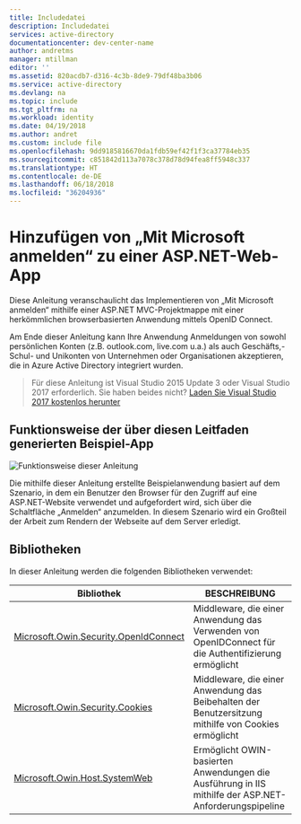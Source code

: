 ```yaml
---
title: Includedatei
description: Includedatei
services: active-directory
documentationcenter: dev-center-name
author: andretms
manager: mtillman
editor: ''
ms.assetid: 820acdb7-d316-4c3b-8de9-79df48ba3b06
ms.service: active-directory
ms.devlang: na
ms.topic: include
ms.tgt_pltfrm: na
ms.workload: identity
ms.date: 04/19/2018
ms.author: andret
ms.custom: include file
ms.openlocfilehash: 9dd9185816670da1fdb59ef42f1f3ca37784eb35
ms.sourcegitcommit: c851842d113a7078c378d78d94fea8ff5948c337
ms.translationtype: HT
ms.contentlocale: de-DE
ms.lasthandoff: 06/18/2018
ms.locfileid: "36204936"
---
```

# <a name="add-sign-in-with-microsoft-to-an-aspnet-web-app"></a>Hinzufügen von „Mit Microsoft anmelden“ zu einer ASP.NET-Web-App

Diese Anleitung veranschaulicht das Implementieren von „Mit Microsoft anmelden“ mithilfe einer ASP.NET MVC-Projektmappe mit einer herkömmlichen browserbasierten Anwendung mittels OpenID Connect. 

Am Ende dieser Anleitung kann Ihre Anwendung Anmeldungen von sowohl persönlichen Konten (z.B. outlook.com, live.com u.a.) als auch Geschäfts,- Schul- und Unikonten von Unternehmen oder Organisationen akzeptieren, die in Azure Active Directory integriert wurden. 

> Für diese Anleitung ist Visual Studio 2015 Update 3 oder Visual Studio 2017 erforderlich.  Sie haben beides nicht?  [Laden Sie Visual Studio 2017 kostenlos herunter](https://www.visualstudio.com/downloads/)

## <a name="how-the-sample-app-generated-by-this-guide-works"></a>Funktionsweise der über diesen Leitfaden generierten Beispiel-App

![Funktionsweise dieser Anleitung](media/active-directory-develop-guidedsetup-aspnetwebapp-intro/aspnetbrowsergeneral.png)

Die mithilfe dieser Anleitung erstellte Beispielanwendung basiert auf dem Szenario, in dem ein Benutzer den Browser für den Zugriff auf eine ASP.NET-Website verwendet und aufgefordert wird, sich über die Schaltfläche „Anmelden“ anzumelden. In diesem Szenario wird ein Großteil der Arbeit zum Rendern der Webseite auf dem Server erledigt.

## <a name="libraries"></a>Bibliotheken

In dieser Anleitung werden die folgenden Bibliotheken verwendet:

|Bibliothek|BESCHREIBUNG|
|---|---|
|[Microsoft.Owin.Security.OpenIdConnect](https://www.nuget.org/packages/Microsoft.Owin.Security.OpenIdConnect/)|Middleware, die einer Anwendung das Verwenden von OpenIDConnect für die Authentifizierung ermöglicht|
|[Microsoft.Owin.Security.Cookies](https://www.nuget.org/packages/Microsoft.Owin.Security.Cookies)|Middleware, die einer Anwendung das Beibehalten der Benutzersitzung mithilfe von Cookies ermöglicht|
|[Microsoft.Owin.Host.SystemWeb](https://www.nuget.org/packages/Microsoft.Owin.Host.SystemWeb)|Ermöglicht OWIN-basierten Anwendungen die Ausführung in IIS mithilfe der ASP.NET-Anforderungspipeline|


